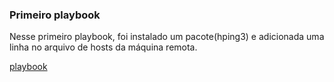 
### Primeiro playbook

Nesse primeiro playbook, foi instalado um pacote(hping3) e adicionada uma linha no arquivo de hosts da máquina remota.

[playbook](./playbook.yaml)
